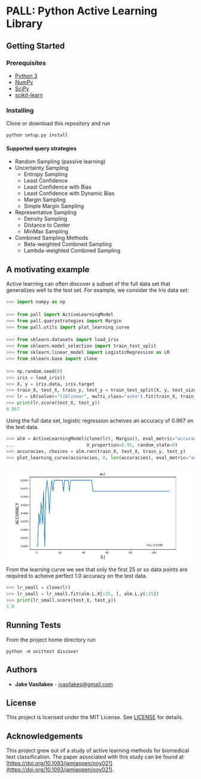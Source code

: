 # PALL: Python Active Learning Library

## Getting Started

### Prerequisites
* [Python 3](www.python.org/downloads)
* [NumPy](www.numpy.org)
* [SciPy](www.scipy.org)
* [scikit-learn](www.scikit-learn.org)

### Installing
Clone or download this repository and run
```
python setup.py install
```

#### Supported query strategies
- Random Sampling (passive learning)
- Uncertainty Sampling
  * Entropy Sampling
  * Least Confidence
  * Least Confidence with Bias
  * Least Confidence with Dynamic Bias
  * Margin Sampling
  * Simple Margin Sampling
- Representative Sampling
  * Density Sampling
  * Distance to Center
  * MinMax Sampling
- Combined Sampling Methods
  * Beta-weighted Combined Sampling
  * Lambda-weighted Combined Sampling

## A motivating example

Active learning can often discover a subset of the full data set that generalizes well
to the test set. For example, we consider the Iris data set:

```python
>>> import numpy as np

>>> from pall import ActiveLearningModel
>>> from pall.querystrategies import Margin
>>> from pall.utils import plot_learning_curve

>>> from sklearn.datasets import load_iris
>>> from sklearn.model_selection import train_test_split
>>> from sklearn.linear_model import LogisticRegression as LR
>>> from sklearn.base import clone

>>> np.random.seed(0)
>>> iris = load_iris()
>>> X, y = iris.data, iris.target
>>> train_X, test_X, train_y, test_y = train_test_split(X, y, test_size=0.2)
>>> lr = LR(solver="liblinear", multi_class="auto").fit(train_X, train_y)
>>> print(lr.score(test_X, test_y))
0.967
```
Using the full data set, logistic regression acheives an accuracy of 0.967 on the test data.

```python
>>> alm = ActiveLearningModel(clone(lr), Margin(), eval_metric="accuracy",
...                           U_proportion=0.95, random_state=0)
>>> accuracies, choices = alm.run(train_X, test_X, train_y, test_y)
>>> plot_learning_curve(accuracies, 0, len(accuracies), eval_metric="accuracy")
```
![](docs/images/learning_curve.png?raw=true)

From the learning curve we see that only the first 25 or so data points
are required to acheive perfect 1.0 accuracy on the test data.

```python
>>> lr_small = clone(lr)
>>> lr_small = lr_small.fit(alm.L.X[:25, ], alm.L.y[:25])
>>> print(lr_small.score(test_X, test_y))
1.0
```

## Running Tests
From the project home directory run
```
python -m unittest discover
```

## Authors
* **Jake Vasilakes** - jvasilakes@gmail.com

## License
This project is licensed under the MIT License. See [LICENSE](LICENSE) for details.

## Acknowledgements
This project grew out of a study of active learning methods for biomedical text classification. The paper associated with this study can be found at [https://doi.org/10.1093/jamiaopen/ooy021](https://doi.org/10.1093/jamiaopen/ooy021).
